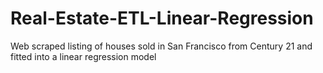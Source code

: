 # Real-Estate-ETL-Linear-Regression
Web scraped listing of houses sold in San Francisco from Century 21 and fitted into a linear regression model
